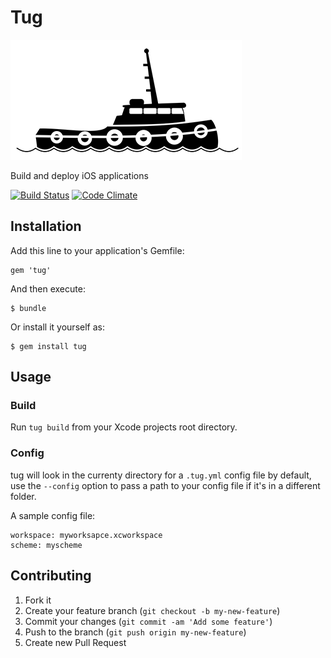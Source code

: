 # Tug

![icon](icon.png)

Build and deploy iOS applications

[![Build Status](https://travis-ci.org/alexfish/tug.svg?branch=feature%2Fbuild)](https://travis-ci.org/alexfish/tug)
[![Code Climate](https://codeclimate.com/github/alexfish/tug.png)](https://codeclimate.com/github/alexfish/tug)

## Installation

Add this line to your application's Gemfile:

    gem 'tug'

And then execute:

    $ bundle

Or install it yourself as:

    $ gem install tug

## Usage

### Build

Run `tug build` from your Xcode projects root directory.

### Config

tug will look in the currenty directory for a `.tug.yml` config file by default, use the `--config` option to pass a path to your config file if it's in a different folder. 

A sample config file:

```
workspace: myworksapce.xcworkspace
scheme: myscheme
```

## Contributing

1. Fork it
2. Create your feature branch (`git checkout -b my-new-feature`)
3. Commit your changes (`git commit -am 'Add some feature'`)
4. Push to the branch (`git push origin my-new-feature`)
5. Create new Pull Request
